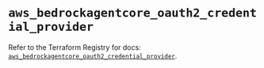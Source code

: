 # `aws_bedrockagentcore_oauth2_credential_provider`

Refer to the Terraform Registry for docs: [`aws_bedrockagentcore_oauth2_credential_provider`](https://registry.terraform.io/providers/hashicorp/aws/6.19.0/docs/resources/bedrockagentcore_oauth2_credential_provider).
